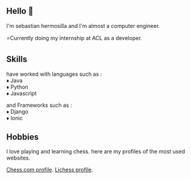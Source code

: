 ## Hello 👋
 I'm sebastian hermosilla and I'm almost a computer engineer.

 ⭐Currently doing my internship at ACL as a developer.

## Skills

 have worked with languages such as : <br>
 ♦️ Java <br>
 ♦️ Python <br>
 ♦️ Javascript <br>

 and Frameworks such as : <br>
 ♦️ Django <br>
 ♦️ Ionic <br>

## Hobbies

 I love playing and learning chess. here are my profiles of the most used websites.

 [Chess.com profile](https://www.chess.com/member/indiapaleale1/).
 [Lichess profile](https://lichess.org/@/shopelier1/).

